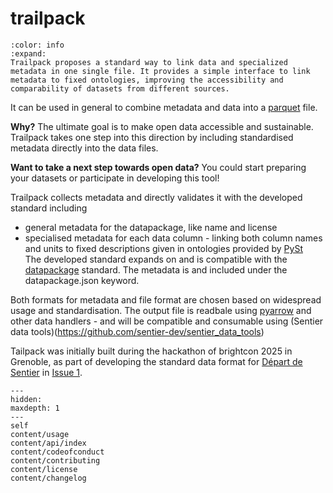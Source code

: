 # trailpack

```{button-link} https://github.com/TimoDiepers/trailpack
:color: info
:expand:
Trailpack proposes a standard way to link data and specialized metadata in one single file. It provides a simple interface to link metadata to fixed ontologies, improving the accessibility and comparability of datasets from different sources.
```
It can be used in general to combine metadata and data into a [parquet](https://parquet.apache.org/) file. 

**Why?** The ultimate goal is to make open data accessible and sustainable. Trailpack takes one step into this direction by including standardised metadata directly into the data files. 

**Want to take a next step towards open data?** You could start preparing your datasets or participate in developing this tool! 

Trailpack collects metadata and directly validates it with the developed standard including
* general metadata for the datapackage, like name and license
* specialised metadata for each data column - linking both column names and units to fixed descriptions given in ontologies provided by [PySt](https://vocab.sentier.dev)   
The developed standard expands on and is compatible with the [datapackage](https://datapackage.org/) standard. The metadata is and included under the datapackage.json keyword.

Both formats for metadata and file format are chosen based on widespread usage and standardisation.
The output file is readbale using [pyarrow](https://arrow.apache.org/docs/python/index.html) and other data handlers - and will be compatible and consumable using (Sentier data tools)(https://github.com/sentier-dev/sentier_data_tools)

Tailpack was initially built during the hackathon of brightcon 2025 in Grenoble, as part of developing the standard data format for [Départ de Sentier](https://www.d-d-s.ch/) in [Issue 1](https://github.com/Depart-de-Sentier/brightcon-2025-material/issues/1). 
```{toctree}
---
hidden:
maxdepth: 1
---
self
content/usage
content/api/index
content/codeofconduct
content/contributing
content/license
content/changelog
```
